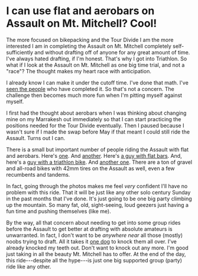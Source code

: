 # I can use flat and aerobars on Assault on Mt. Mitchell? Cool!

The more focused on bikepacking and the Tour Divide I am the more interested I am in completing the Assault on Mt. Mitchell completely self-sufficiently and without drafting off of anyone for any great amount of time. I've always hated drafting, if I'm honest. That's why I got into Triathlon. So what if I look at the Assault on Mt. Mitchell as one big time trial, and not a "race"? The thought makes my heart race with anticipation.

I already know I can make it under the cutoff time. I've done that math. I've [seen the people](https://www.richardrowephotography.com/f779750549) who have completed it. So that's not a concern. The challenge then becomes much more fun when I'm pitting myself against myself.

I first had the thought about aerobars when I was thinking about changing mine on my Marrakesh out immediately so that I can start practicing the positions needed for the Tour Divide eventually. Then I paused because I wasn't sure if I made the swap before May if that meant I could still ride the Assault. Turns out I can.

There is a small but important number of people riding the Assault with flat and aerobars. Here's [one](https://www.richardrowephotography.com/p216559103). And [another](https://www.richardrowephotography.com/p149045178). Here's [a guy with flat bars](https://www.richardrowephotography.com/p216559103). And, here's a [guy with a triathlon bike](https://www.richardrowephotography.com/p149045178). And [another one](https://www.richardrowephotography.com/p149045178). There are a ton of gravel and all-road bikes with 42mm tires on the Assault as well, even a few recumbents and tandems.

In fact, going through the photos makes me feel *very* confident I'll have no problem with this ride. That it will be just like any other solo century Sunday in the past months that I've done. It's just going to be one big party climbing up the mountain. So many fat, old, sight-seeing, loud geezers just having a fun time and pushing themselves (like me).

By the way, all that concern about needing to get into some group rides before the Assault to get better at drafting with absolute amateurs is unwarranted. In fact, I don't want to be *anywhere near* all those (mostly) noobs trying to draft. All it takes it [one dog](https://youtu.be/de6F47oeenI?si=ddo4wBggCayh81JE) to knock them all over. I've already knocked my teeth out. Don't want to knock out any more. I'm good just taking in all the beauty Mt. Mitchell has to offer. At the end of the day, this ride---despite all the hype---is just one big supported group (party) ride like any other.
